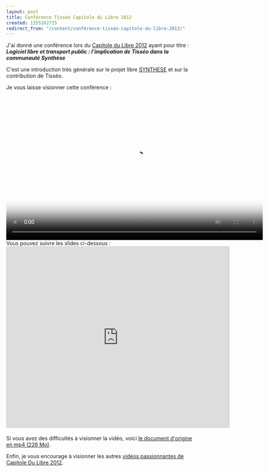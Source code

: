 ```yaml
---
layout: post
title: Conférence Tisséo Capitole du Libre 2012
created: 1355162715
redirect_from: "/content/conférence-tisséo-capitole-du-libre-2012/"
---
```

J'ai donné une conférence lors du <a href="http://www.capitoledulibre.org/2012/conferences-techniques-samedi-24-novembre.html#conf-tisseo"  target="_blank">Capitole du Libre 2012</a> ayant pour titre :
<i><b>Logiciel libre et transport public : l'implication de Tisséo dans la communauté Synthèse</b></i>

C'est une introduction très générale sur le projet libre <a href="/content/présentation-de-synthese">SYNTHESE</a> et sur la contribution de Tisséo.

Je vous laisse visionner cette conférence :
<center> <video id="my_video_1" class="video-js vjs-default-skin" controls  preload="auto" width="688" height="387"  poster="/sites/xavierraffin.com/files/conference-tisseo.jpg"  data-setup="{}">
     <source src="http://www.maneki-lab.com/sites/www.maneki-lab.com/files/video/media/conference-tisseo.mp4" type="video/mp4" />
     <source src="http://www.maneki-lab.com/sites/www.maneki-lab.com/files/video/media/conference-tisseo.webm" type="video/webm" />
 </video>
</center>
Vous pouvez suivre les slides ci-dessous :
<center><iframe src="http://fr.slideshare.net/slideshow/embed_code/15465810" width="597" height="486" frameborder="0" marginwidth="0" marginheight="0" scrolling="no" style="border:1px solid #CCC;border-width:1px 1px 0;margin-bottom:5px" allowfullscreen webkitallowfullscreen mozallowfullscreen> </iframe>
</center>

Si vous avez des difficultés à visionner la vidéo, voici <a href="http://www.toulibre.org/pub/2012-11-24-capitole-du-libre/videos/raffin-romain-ll-transport-public.mp4">le document d'origine en mp4 (226 Mo)</a>.

Enfin, je vous encourage à visionner les autres <a href="http://www.capitoledulibre.org/2012/programme.html" target="_blank"> vidéos passionnantes de Capitole Du Libre 2012</a>.
